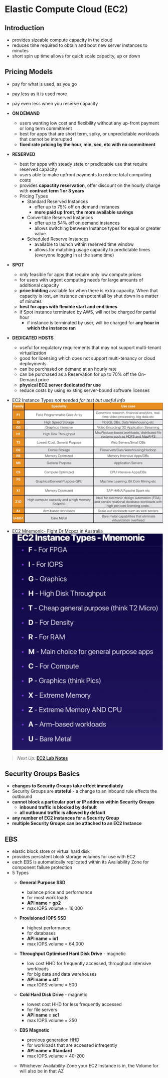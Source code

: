 # Elastic Compute Cloud (EC2)

## Introduction

* provides sizeable compute capacity in the cloud
* reduces time required to obtain and boot new server instances to minutes
* short spin up time allows for quick scale capacity, up or down

## Pricing Models

* pay for what is used, as you go
* pay less as it is used more
* pay even less when you reserve capacity
* **ON DEMAND**
  * users wanting low cost and flexibility without any up-front payment or long term commitment
  * best for apps that are short term, spiky, or unpredictable workloads that cannot be interupted
  * **fixed rate pricing by the hour, min, sec, etc with no commitment**
* **RESERVED**
  * best for apps with steady state or predictable use that require reserved capacity
  * users able to make upfront payments to reduce total computing costs
  * provides **capactity reservation**, offer discount on the hourly charge with **contract term 1 or 3 years**
  * Pricing Types
    * Standard Reserved Instances
      * offer up to 75% off on demand instances
      * **more paid up front, the more available savings**
    * Convertible Reserved Instances
      * offer up to 54% off on demand instances
      * allows switching between Instance types for equal or greater value
    * Scheduled Reserve Instances
      * available to launch within reserved time window
      * allows for matching usage capacity to predictable times (everyone logging in at the same time)
* **SPOT**
  * only feasible for apps that require only low compute prices
  * for users with urgent computing needs for large amounts of additional capacity
  * **price bidding** available for when there is extra capacity. When that capacity is lost, an instance can potentiall by shut down in a matter of minutes
  * **best for apps with flexible start and end times**
  * if Spot instance terminated by AWS, will not be charged for partial hour
    * if instance is terminated by user, will be charged for **any hour in which the instance ran**
* **DEDICATED HOSTS**
  * useful for regulatory requirements that may not support multi-tenant virtualization
  * good for licensing which does not support multi-tenancy or cloud  deployments
  * can be purchased on demand at an hourly rate
  * can be purchased as a Reservation for up to 70% off the On-Demand price
  * **physical EC2 server dedicated for use**
  * reduce costs by using existing server-bound software licenses

* EC2 Instance Types *not needed for test but useful info*
![EC2 Instance Types](../images/ec2-instance-types.png)
* EC2 Mnemonic- Fight Dr Mcpxz in Australia
![EC2 Mnemonic](../images/ec2-instances-mnemonic.png)

> *Next Up:* [**EC2 Lab Notes**](./ec2-lab-notes.md)

## Security Groups Basics

* **changes to Security Groups take effect immediately**
* Security Groups are **stateful** - a change to an inbound rule effects the outbound
* **cannot block a particular port or IP address within Security Groups**
  * **inbound traffic is blocked by default**
  * **all outbound traffic is allowed by default**
* **any number of EC2 instances for a Security Group**
* **multiple Security Groups can be attached to an EC2 Instance**

## EBS

* elastic block store or virtual hard disk
* provides persistent block storage volumes for use with EC2
* each EBS is automatically replicated within its Availability Zone for component failure protection
* 5 Types
  * **General Purpose SSD**
    * balance price and performance
    * for most work loads
    * **API name = gp2**
    * max IOPS.volume = 16,000
  * **Provisioned IOPS SSD**
    * highest performance
    * for databases
    * **API name = io1**
    * max IOPS.volume = 64,000
  * **Throughput Optimised Hard Disk Drive** - magnetic
    * low cost HHD for frequently accessed, throughput intensive workloads
    * for big data and data warehouses
    * **API name = st1**
    * max IOPS.volume = 500
  * **Cold Hard Disk Drive** - magnetic
    * lowest cost HHD for less frequently accessed
    * for file servers
    * **API name = sc1**
    * max IOPS.volume = 250
  * **EBS Magnetic**
    * previous generation HHD
    * for workloads that are accessed infreqently
    * **API name = Standard**
    * max IOPS.volume = 40-200

  * Whichever Availability Zone your EC2 Instance is in, the Volume for will also be in that AZ

